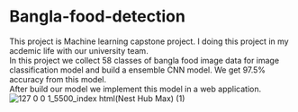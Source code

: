 # Bangla-food-detection
This project is Machine learning capstone project. I doing this project in my acdemic life with our university team.<br>
In this project we collect 58 classes of bangla food image data for image classification model and build a ensemble CNN model. We get 97.5% accuracy from this model.<br>
After build our model we implement this model in a web application.
![127 0 0 1_5500_index html(Nest Hub Max) (1)](https://github.com/Amritto01bb/Bangla-food-detection/assets/96563062/07764169-f805-43f0-8095-4079586fef9e)
